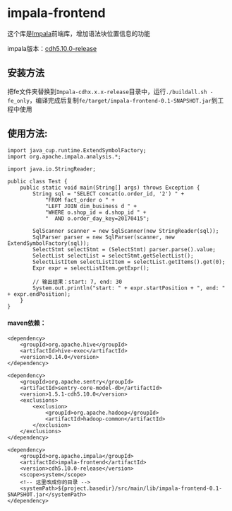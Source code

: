 # impala-frontend
这个库是[Impala](https://github.com/cloudera/Impala)前端库，增加语法块位置信息的功能

impala版本：[cdh5.10.0-release](https://github.com/cloudera/Impala/tree/cdh5.10.0-release)

## 安装方法
把fe文件夹替换到`Impala-cdhx.x.x-release`目录中，运行`./buildall.sh -fe_only`，编译完成后复制`fe/target/impala-frontend-0.1-SNAPSHOT.jar`到工程中使用

## 使用方法:
```
import java_cup.runtime.ExtendSymbolFactory;
import org.apache.impala.analysis.*;

import java.io.StringReader;

public class Test {
    public static void main(String[] args) throws Exception {
        String sql = "SELECT concat(o.order_id, '2') " +
            "FROM fact_order o " +
            "LEFT JOIN dim_business d " +
            "WHERE o.shop_id = d.shop_id " +
            "  AND o.order_day_key=20170415";

        SqlScanner scanner = new SqlScanner(new StringReader(sql));
        SqlParser parser = new SqlParser(scanner, new ExtendSymbolFactory(sql));
        SelectStmt selectStmt = (SelectStmt) parser.parse().value;
        SelectList selectList = selectStmt.getSelectList();
        SelectListItem selectListItem = selectList.getItems().get(0);
        Expr expr = selectListItem.getExpr();

        // 输出结果：start: 7, end: 30
        System.out.println("start: " + expr.startPosition + ", end: " + expr.endPosition);
    }
}
```
#### maven依赖：
```
<dependency>
    <groupId>org.apache.hive</groupId>
    <artifactId>hive-exec</artifactId>
    <version>0.14.0</version>
</dependency>

<dependency>
    <groupId>org.apache.sentry</groupId>
    <artifactId>sentry-core-model-db</artifactId>
    <version>1.5.1-cdh5.10.0</version>
    <exclusions>
        <exclusion>
            <groupId>org.apache.hadoop</groupId>
            <artifactId>hadoop-common</artifactId>
        </exclusion>
    </exclusions>
</dependency>

<dependency>
    <groupId>org.apache.impala</groupId>
    <artifactId>impala-frontend</artifactId>
    <version>cdh5.10.0-release</version>
    <scope>system</scope>
    <!-- 这里改成你的目录 -->
    <systemPath>${project.basedir}/src/main/lib/impala-frontend-0.1-SNAPSHOT.jar</systemPath>
</dependency>
```
